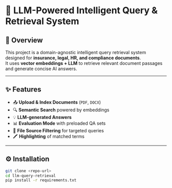 # 📄 LLM-Powered Intelligent Query & Retrieval System

## 🚀 Overview
This project is a domain-agnostic intelligent query retrieval system designed for **insurance, legal, HR, and compliance documents**.  
It uses **vector embeddings + LLM** to retrieve relevant document passages and generate concise AI answers.

---

## ✨ Features
- 📤 **Upload & Index Documents** (`PDF`, `DOCX`)
- 🔍 **Semantic Search** powered by embeddings
- 💡 **LLM-generated Answers**
- 📊 **Evaluation Mode** with preloaded QA sets
- 📂 **File Source Filtering** for targeted queries
- 🖍 **Highlighting** of matched terms

---

## ⚙️ Installation

```bash
git clone <repo-url>
cd llm-query-retrieval
pip install -r requirements.txt
